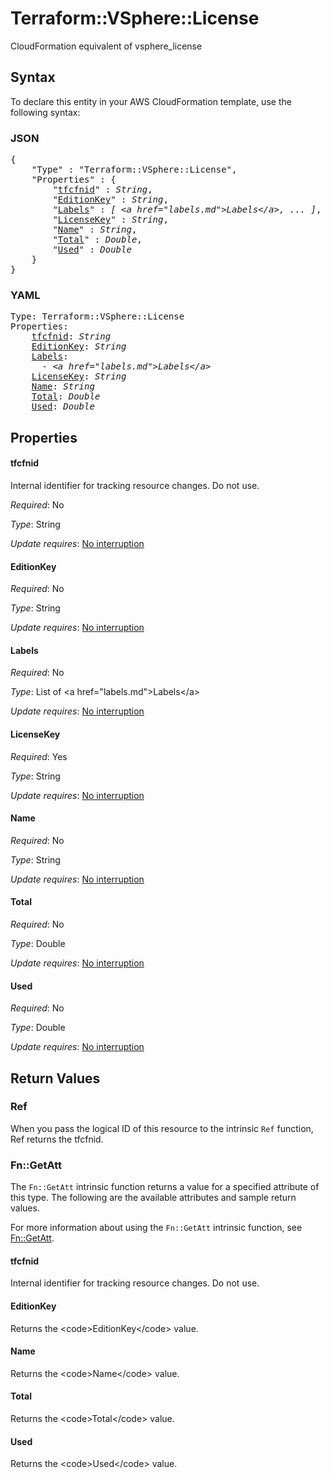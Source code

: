 # Terraform::VSphere::License

CloudFormation equivalent of vsphere_license

## Syntax

To declare this entity in your AWS CloudFormation template, use the following syntax:

### JSON

<pre>
{
    "Type" : "Terraform::VSphere::License",
    "Properties" : {
        "<a href="#tfcfnid" title="tfcfnid">tfcfnid</a>" : <i>String</i>,
        "<a href="#editionkey" title="EditionKey">EditionKey</a>" : <i>String</i>,
        "<a href="#labels" title="Labels">Labels</a>" : <i>[ &lt;a href=&#34;labels.md&#34;&gt;Labels&lt;/a&gt;, ... ]</i>,
        "<a href="#licensekey" title="LicenseKey">LicenseKey</a>" : <i>String</i>,
        "<a href="#name" title="Name">Name</a>" : <i>String</i>,
        "<a href="#total" title="Total">Total</a>" : <i>Double</i>,
        "<a href="#used" title="Used">Used</a>" : <i>Double</i>
    }
}
</pre>

### YAML

<pre>
Type: Terraform::VSphere::License
Properties:
    <a href="#tfcfnid" title="tfcfnid">tfcfnid</a>: <i>String</i>
    <a href="#editionkey" title="EditionKey">EditionKey</a>: <i>String</i>
    <a href="#labels" title="Labels">Labels</a>: <i>
      - &lt;a href=&#34;labels.md&#34;&gt;Labels&lt;/a&gt;</i>
    <a href="#licensekey" title="LicenseKey">LicenseKey</a>: <i>String</i>
    <a href="#name" title="Name">Name</a>: <i>String</i>
    <a href="#total" title="Total">Total</a>: <i>Double</i>
    <a href="#used" title="Used">Used</a>: <i>Double</i>
</pre>

## Properties

#### tfcfnid

Internal identifier for tracking resource changes. Do not use.

_Required_: No

_Type_: String

_Update requires_: [No interruption](https://docs.aws.amazon.com/AWSCloudFormation/latest/UserGuide/using-cfn-updating-stacks-update-behaviors.html#update-no-interrupt)

#### EditionKey

_Required_: No

_Type_: String

_Update requires_: [No interruption](https://docs.aws.amazon.com/AWSCloudFormation/latest/UserGuide/using-cfn-updating-stacks-update-behaviors.html#update-no-interrupt)

#### Labels

_Required_: No

_Type_: List of &lt;a href=&#34;labels.md&#34;&gt;Labels&lt;/a&gt;

_Update requires_: [No interruption](https://docs.aws.amazon.com/AWSCloudFormation/latest/UserGuide/using-cfn-updating-stacks-update-behaviors.html#update-no-interrupt)

#### LicenseKey

_Required_: Yes

_Type_: String

_Update requires_: [No interruption](https://docs.aws.amazon.com/AWSCloudFormation/latest/UserGuide/using-cfn-updating-stacks-update-behaviors.html#update-no-interrupt)

#### Name

_Required_: No

_Type_: String

_Update requires_: [No interruption](https://docs.aws.amazon.com/AWSCloudFormation/latest/UserGuide/using-cfn-updating-stacks-update-behaviors.html#update-no-interrupt)

#### Total

_Required_: No

_Type_: Double

_Update requires_: [No interruption](https://docs.aws.amazon.com/AWSCloudFormation/latest/UserGuide/using-cfn-updating-stacks-update-behaviors.html#update-no-interrupt)

#### Used

_Required_: No

_Type_: Double

_Update requires_: [No interruption](https://docs.aws.amazon.com/AWSCloudFormation/latest/UserGuide/using-cfn-updating-stacks-update-behaviors.html#update-no-interrupt)

## Return Values

### Ref

When you pass the logical ID of this resource to the intrinsic `Ref` function, Ref returns the tfcfnid.

### Fn::GetAtt

The `Fn::GetAtt` intrinsic function returns a value for a specified attribute of this type. The following are the available attributes and sample return values.

For more information about using the `Fn::GetAtt` intrinsic function, see [Fn::GetAtt](https://docs.aws.amazon.com/AWSCloudFormation/latest/UserGuide/intrinsic-function-reference-getatt.html).

#### tfcfnid

Internal identifier for tracking resource changes. Do not use.

#### EditionKey

Returns the &lt;code&gt;EditionKey&lt;/code&gt; value.

#### Name

Returns the &lt;code&gt;Name&lt;/code&gt; value.

#### Total

Returns the &lt;code&gt;Total&lt;/code&gt; value.

#### Used

Returns the &lt;code&gt;Used&lt;/code&gt; value.

